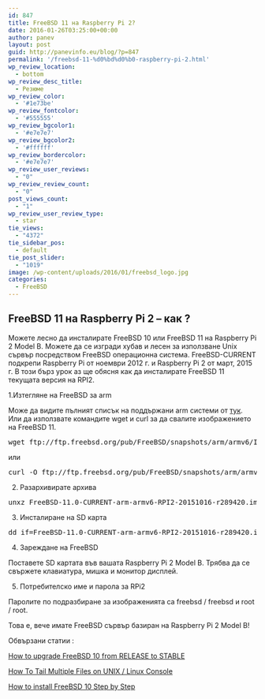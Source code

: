 ```yaml
---
id: 847
title: FreeBSD 11 на Raspberry Pi 2?
date: 2016-01-26T03:25:00+00:00
author: panev
layout: post
guid: http://panevinfo.eu/blog/?p=847
permalink: '/freebsd-11-%d0%bd%d0%b0-raspberry-pi-2.html'
wp_review_location:
  - bottom
wp_review_desc_title:
  - Резюме
wp_review_color:
  - '#1e73be'
wp_review_fontcolor:
  - '#555555'
wp_review_bgcolor1:
  - '#e7e7e7'
wp_review_bgcolor2:
  - '#ffffff'
wp_review_bordercolor:
  - '#e7e7e7'
wp_review_user_reviews:
  - "0"
wp_review_review_count:
  - "0"
post_views_count:
  - "1"
wp_review_user_review_type:
  - star
tie_views:
  - "4372"
tie_sidebar_pos:
  - default
tie_post_slider:
  - "1019"
image: /wp-content/uploads/2016/01/freebsd_logo.jpg
categories:
  - FreeBSD
---
```

## FreeBSD 11 на Raspberry Pi 2 &#8211; как ?

Можете лесно да инсталирате FreeBSD 10 или FreeBSD 11 на Raspberry Pi 2 Model B. Можете да се изгради хубав и лесен за използване Unix сървър посредством FreeBSD операционна система. FreeBSD-CURRENT подкрепи Raspberry Pi от ноември 2012 г. и Raspberry Pi 2 от март, 2015 г. В този бърз урок аз ще обясня как да инсталирате FreeBSD 11 текущата версия на RPI2.

1.Изтегляне на FreeBSD за arm

Може да видите пълният списък на поддържани arm системи от <a href="ftp://ftp.freebsd.org/pub/FreeBSD/snapshots/arm/armv6/ISO-IMAGES/11.0" target="_blank">тук</a>. Или да използвате командите wget и curl за да свалите изображението на FreeBSD 11.

<pre>wget ftp://ftp.freebsd.org/pub/FreeBSD/snapshots/arm/armv6/ISO-IMAGES/11.0/FreeBSD-11.0-CURRENT-arm-armv6-RPI2-20151016-r289420.img.xz</pre>

или

<pre>curl -O ftp://ftp.freebsd.org/pub/FreeBSD/snapshots/arm/armv6/ISO-IMAGES/11.0/FreeBSD-11.0-CURRENT-arm-armv6-RPI2-20151016-r289420.img.xz</pre>

2. Разархивирате архива

<pre>unxz FreeBSD-11.0-CURRENT-arm-armv6-RPI2-20151016-r289420.img.xz</pre>

3. Инсталиране на SD карта

<pre>dd if=FreeBSD-11.0-CURRENT-arm-armv6-RPI2-20151016-r289420.img of=/dev/disk2 bs=64k</pre>

4. Зареждане на FreeBSD

Поставете SD картата във вашата Raspberry Pi 2 Model B. Трябва да се свържете клавиатура, мишка и монитор дисплей.

5. Потребителско име и парола за RPi2

Паролите по подразбиране за изображенията са freebsd / freebsd и root / root.

Това е, вече имате FreeBSD сървър базиран на Raspberry Pi 2 Model B!

Обвързани статии :

[How to upgrade FreeBSD 10 from RELEASE to STABLE](http://panevinfo.eu/blog/how-to-upgrade-freebsd-10-from-release-to-stable/)

[How To Tail Multiple Files on UNIX / Linux Console](http://panevinfo.eu/blog/how-to-tail-multiple-files-on-unix-linux-console/)

[How to install FreeBSD 10 Step by Step](http://panevinfo.eu/blog/how-to-upgrade-freebsd-10-from-release-to-stable/)